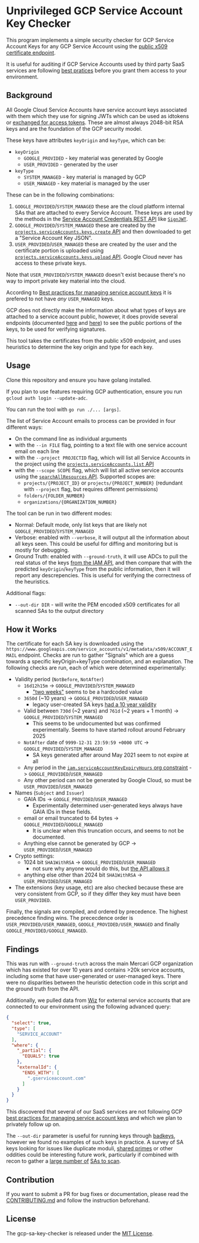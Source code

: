 # Unprivileged GCP Service Account Key Checker

This program implements a simple security checker for GCP Service Account Keys for any GCP Service Account using the [public x509 certificate endpoint](https://cloud.google.com/iam/docs/best-practices-for-managing-service-account-keys#confidential-information).

It is useful for auditing if GCP Service Accounts used by third party SaaS services are following [best pratices](https://cloud.google.com/iam/docs/best-practices-for-managing-service-account-keys) before you grant them access to your environment.

## Background

All Google Cloud Service Accounts have service account keys associated with them which they use for signing JWTs which can be used as idtokens or [exchanged for access tokens](https://developers.google.com/identity/protocols/oauth2/service-account#httprest). These are almost always 2048-bit RSA keys and are the foundation of the GCP security model.

These keys have attributes `keyOrigin` and `keyType`, which can be:

- `keyOrigin`
  - `GOOGLE_PROVIDED` - key material was generated by Google
  - `USER_PROVIDED` - generated by the user
- `keyType`
  - `SYSTEM_MANAGED` - key material is managed by GCP
  - `USER_MANAGED` - key material is managed by the user

These can be in the following combinations:

1. `GOOGLE_PROVIDED`/`SYSTEM_MANAGED` these are the cloud platform internal SAs that are attached to every Service Account. These keys are used by the methods in the [Service Account Credentials REST API](https://cloud.google.com/iam/docs/reference/credentials/rest/v1/projects.serviceAccounts) like [`SignJWT`](https://cloud.google.com/iam/docs/reference/credentials/rest/v1/projects.serviceAccounts/signJwt).
2. `GOOGLE_PROVIDED`/`SYSTEM_MANAGED` these are created by the [`projects.serviceAccounts.keys.create` API](https://cloud.google.com/iam/docs/reference/rest/v1/projects.serviceAccounts.keys/create) and then downloaded to get a "Service Account Key JSON".
3. `USER_PROVIDED`/`USER_MANAGED` these are created by the user and the certificate portion is uploaded using [`projects.serviceAccounts.keys.upload` API](https://cloud.google.com/iam/docs/reference/rest/v1/projects.serviceAccounts.keys/upload). Google Cloud never has access to these private keys.

Note that `USER_PROVIDED`/`SYSTEM_MANAGED` doesn't exist because there's no way to import private key material into the cloud.

According to [Best practices for managing service account keys](https://cloud.google.com/iam/docs/best-practices-for-managing-service-account-keys) it is prefered to not have *any* `USER_MANAGED` keys.

GCP does not directly make the information about what types of keys are attached to a service account public, however, it does provide several endpoints (documented [here](https://cloud.google.com/iam/docs/best-practices-for-managing-service-account-keys#confidential-information) and [here](https://cloud.google.com/iam/docs/reference/credentials/rest/v1/projects.serviceAccounts/signJwt)) to see the public portions of the keys, to be used for verifying signatures.

This tool takes the certificates from the public x509 endpoint, and uses heuristics to determine the key origin and type for each key.

## Usage

Clone this repository and ensure you have golang installed.

If you plan to use features requiring GCP authentication, ensure you run `gcloud auth login --update-adc`.

You can run the tool with `go run ./... [args]`.

The list of Service Account emails to process can be provided in four different ways:

- On the command line as individual arguments
- with the `--in FILE` flag, pointing to a text file with one service account email on each line
- with the `--project PROJECTID` flag, which will list all Service Accounts in the project using the [`projects.serviceAccounts.list` API](https://cloud.google.com/iam/docs/reference/rest/v1/projects.serviceAccounts/list)
- with the `--scope SCOPE` flag, which will list all active service accounts using the [`searchAllResources` API](https://cloud.google.com/asset-inventory/docs/reference/rest/v1/TopLevel/searchAllResources). Supported scopes are:
  - `projects/{PROJECT_ID}` or `projects/{PROJECT_NUMBER}` (redundant with `--project` flag, but requires different permissions)
  - `folders/{FOLDER_NUMBER}`
  - `organizations/{ORGANIZATION_NUMBER}`

The tool can be run in two different modes:

- Normal: Default mode, only list keys that are likely not `GOOGLE_PROVIDED`/`SYSTEM_MANAGED`
- Verbose: enabled with `--verbose`, it will output all the information about all keys seen. This could be useful for diffing and monitoring but is mostly for debugging.
- Ground Truth: enabled with `--ground-truth`, it will use ADCs to pull the real status of the keys [from the IAM API](https://cloud.google.com/iam/docs/reference/rest/v1/projects.serviceAccounts.keys/list), and then compare that with the predicted `keyOrigin`/`keyType` from the public information, then it will report any descrepencies. This is useful for verifying the correctness of the heuristics.

Additional flags:

- `--out-dir DIR` - will write the PEM encoded x509 certificates for all scanned SAs to the output directory

## How it Works

The certificate for each SA key is downloaded using the `https://www.googleapis.com/service_accounts/v1/metadata/x509/ACCOUNT_EMAIL` endpoint. Checks are run to gather "Signals" which are a guess towards a specific keyOrigin+keyType combination, and an explanation. The following checks are run, each of which were determined experimentally:

- Validity period (`NotBefore`, `NotAfter`)
  - `16d12h15m` -> `GOOGLE_PROVIDED`/`SYSTEM_MANAGED`
    - ["two weeks"](https://github.com/googleapis/google-api-python-client/blob/84c3332759030a1b57a56bb3bd74a58b484253a0/docs/dyn/iam_v1.projects.serviceAccounts.keys.html#L237C475-L237C484) seems to be a hardcoded value
  - `3650d` (~10 years) -> `GOOGLE_PROVIDED`/`USER_MANAGED`
    - legacy user-created SA keys [had a 10 year validity](https://cloud.google.com/blog/products/containers-kubernetes/introducing-workload-identity-better-authentication-for-your-gke-applications#:~:text=but%20service%20account%20keys%20only%20expire%20every%2010%20years)
  - Valid between `730d` (~2 years) and `761d` (~2 years + 1 month) -> `GOOGLE_PROVIDED`/`SYSTEM_MANAGED`
    - This seems to be undocumented but was confirmed experimentally. Seems to have started rollout around February 2025
  - `NotAfter` date of `9999-12-31 23:59:59 +0000 UTC` -> `GOOGLE_PROVIDED`/`SYSTEM_MANAGED`
    - SA keys generated after around May 2021 seem to not expire at all
  - Any period in the [`iam.serviceAccountKeyExpiryHours` org constraint](https://cloud.google.com/resource-manager/docs/organization-policy/restricting-service-accounts#limit_key_expiry) -> `GOOGLE_PROVIDED`/`USER_MANAGED`
  - Any other period can not be generated by Google Cloud, so must be `USER_PROVIDED`/`USER_MANAGED`
- Names (`Subject` and `Issuer`)
  - GAIA IDs -> `GOOGLE_PROVIDED`/`USER_MANAGED`
    - Experimentally determined user-generated keys always have GAIA IDs in these fields.
  - email or email truncated to 64 bytes -> `GOOGLE_PROVIDED`/`GOOGLE_MANAGED`
    - It is unclear when this truncation occurs, and seems to not be documented.
  - Anything else cannot be generated by GCP -> `USER_PROVIDED`/`USER_MANAGED`
- Crypto settings:
  - 1024 bit `SHA1WithRSA` -> `GOOGLE_PROVIDED`/`USER_MANAGED`
    - not sure why anyone would do this, but [the API allows it](https://cloud.google.com/iam/docs/reference/rest/v1/projects.serviceAccounts.keys#ServiceAccountKeyAlgorithm)
  - anything else other than 2024 bit `SHA1WithRSA` -> `USER_PROVIDED`/`USER_MANAGED`
- The extensions (key usage, etc) are also checked because these are very consistent from GCP, so if they differ they key must have been `USER_PROVIDED`.

Finally, the signals are compiled, and ordered by precedence. The highest precedence finding wins. The prececdence order is `USER_PROVIDED/USER_MANAGED`, `GOOGLE_PROVIDED/USER_MANAGED` and finally `GOOGLE_PROVIDED/GOOGLE_MANAGED`.

## Findings

This was run with `--ground-truth` across the main Mercari GCP organization which has existed for over 10 years and contains >20k service accounts, including some that have user-generated or user-managed keys. There were no disparities between the heuristic detection code in this script and the ground truth from the API.

Additionally, we pulled data from [Wiz](https://app.wiz.io/) for external service accounts that are connected to our environment using the following advanced query:

```json
{
  "select": true,
  "type": [
    "SERVICE_ACCOUNT"
  ],
  "where": {
    "_partial": {
      "EQUALS": true
    },
    "externalId": {
      "ENDS_WITH": [
        ".gserviceaccount.com"
      ]
    }
  }
}
```

This discovered that several of our SaaS services are not following GCP [best practices for managing service account keys](https://cloud.google.com/iam/docs/best-practices-for-managing-service-account-keys) and which we plan to privately follow up on.

The `--out-dir` parameter is useful for running keys through [badkeys](https://github.com/badkeys/badkeys), however we found no examples of such keys in practice. A survey of SA keys looking for issues like duplicate moduli, [shared primes](https://factorable.net/resources.html) or other oddities could be interesting future work, particularly if combined with recon to gather a [large number of](https://sourcegraph.com/search) [SAs to scan](https://cloud.google.com/iam/docs/service-agents).

## Contribution

If you want to submit a PR for bug fixes or documentation, please read the [CONTRIBUTING.md](CONTRIBUTING.md) and follow the instruction beforehand.

## License

The gcp-sa-key-checker is released under the [MIT License](LICENSE).
